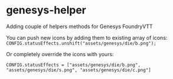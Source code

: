# genesys-helper

Adding couple of helpers methods for Genesys FoundryVTT

You can push new icons by adding them to existing array of icons:
` CONFIG.statusEffects.unshift("assets/genesys/die/b.png");`

Or completely override the icons with yours:

`CONFIG.statusEffects = ["assets/genesys/die/b.png", "assets/genesys/die/s.png", "assets/genesys/die/c.png"]`
